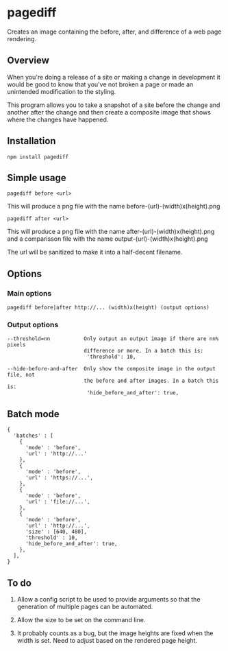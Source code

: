 pagediff
========

Creates an image containing the before, after, and difference of a web page rendering.

Overview
--------

When you're doing a release of a site or making a change in development it 
would be good to know that you've not broken a page or made an unintended 
modification to the styling.

This program allows you to take a snapshot of a site before the change and
another after the change and then create a composite image that shows where
the changes have happened.

Installation
------------

    npm install pagediff

Simple usage
------------

    pagediff before <url>

This will produce a png file with the name before-(url)-(width)x(height).png

    pagediff after <url>

This will produce a png file with the name after-(url)-(width)x(height).png
and a comparisson file with the name output-(url)-(width)x(height).png

The url will be sanitized to make it into a half-decent filename.

Options
-------

### Main options

    pagediff before|after http://... (width)x(height) (output options)

### Output options

    --threshold=nn           Only output an output image if there are nn% pixels
                             difference or more. In a batch this is:
                              'threshold': 10,

    --hide-before-and-after  Only show the composite image in the output file, not
                             the before and after images. In a batch this is:
                              'hide_before_and_after': true,


Batch mode
----------

    {
      'batches' : [
        {
          'mode' : 'before',
          'url' : 'http://...'
        },
        {
          'mode' : 'before',
          'url' : 'https://...',
        },
        {
          'mode' : 'before',
          'url' : 'file://...',
        },
        {
          'mode' : 'before',
          'url' : 'http://...',
          'size' : [640, 480],
          'threshold' : 10,
          'hide_before_and_after': true,
        },
      ],
    }

To do
-----

1. Allow a config script to be used to provide arguments so that the generation
   of multiple pages can be automated.

2. Allow the size to be set on the command line.

3. It probably counts as a bug, but the image heights are fixed when the width
   is set. Need to adjust based on the rendered page height.

